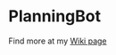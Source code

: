 # PlanningBot

Find more at my [Wiki page](https://gitlab.labranet.jamk.fi/AC4908/planningbot/-/wikis/home)